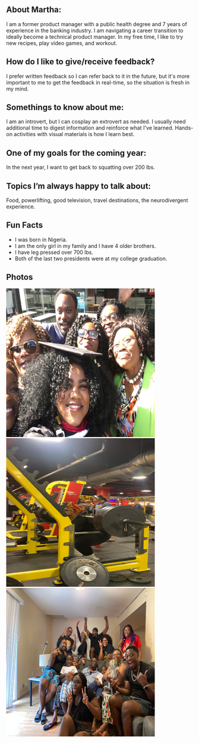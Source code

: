 ## About Martha: 
I am a former product manager with a public health degree and 7 years of experience in the banking industry. I am navigating a career transition to ideally become a technical product manager. In my free time, I like to try new recipes, play video games, and workout. 


## How do I like to give/receive feedback?

I prefer written feedback so I can refer back to it in the future, but it's more important to me to get the feedback in real-time, so the situation is fresh in my mind.

## Somethings to know about me:
I am an introvert, but I can cosplay an extrovert as needed. I usually need additional time to digest information and reinforce what I've learned. Hands-on activities with visual materials is how I learn best. 

## One of my goals for the coming year:
In the next year, I want to get back to squatting over 200 lbs.

## Topics I’m always happy to talk about:
Food, powerlifting, good television, travel destinations, the neurodivergent experience. 

## Fun Facts
- I was born in Nigeria.
- I am the only girl in my family and I have 4 older brothers.
- I have leg pressed over 700 lbs.
- Both of the last two presidents were at my college graduation.

## Photos
<img src="images/IMG_5534.jpeg" height="400" width="400"/>

<img src="images/IMG_0162.jpeg" height="400" width="400"/>

<img src="images/d7c5b915-03f8-42d4-9975-27b67541ac26.jpeg" height="400" width="400"/>